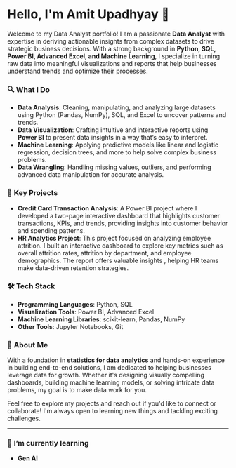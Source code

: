 # Hello, I'm Amit Upadhyay 👋 

Welcome to my Data Analyst portfolio! I am a passionate **Data Analyst** with expertise in deriving actionable insights from complex datasets to 
drive strategic business decisions. With a strong background in **Python, SQL, Power BI, Advanced Excel, and Machine Learning**, 
I specialize in turning raw data into meaningful visualizations and reports that help businesses understand trends and optimize their processes.

### 🔍 **What I Do**
- **Data Analysis**: Cleaning, manipulating, and analyzing large datasets using Python (Pandas, NumPy), SQL, and Excel to uncover patterns and trends.
- **Data Visualization**: Crafting intuitive and interactive reports using **Power BI** to present data insights in a way that’s easy to interpret.
- **Machine Learning**: Applying predictive models like linear and logistic regression, decision trees, and more to help solve complex business problems.
- **Data Wrangling**: Handling missing values, outliers, and performing advanced data manipulation for accurate analysis.

### 🌟 **Key Projects**
- **Credit Card Transaction Analysis**: A Power BI project where I developed a two-page interactive dashboard that highlights customer transactions,
  KPIs, and trends, providing insights into customer behavior and spending patterns.
- **HR Analytics Project**: This project focused on analyzing employee attrition. I built an interactive dashboard to explore key metrics such as
  overall attrition rates, attrition by department, and employee demographics. The report offers valuable insights ,
  helping HR teams make data-driven retention strategies.


### 🛠 **Tech Stack**
- **Programming Languages**: Python, SQL
- **Visualization Tools**: Power BI, Advanced Excel
- **Machine Learning Libraries**: scikit-learn, Pandas, NumPy
- **Other Tools**: Jupyter Notebooks, Git

### 🚀 **About Me**
With a foundation in **statistics for data analytics** and hands-on experience in building end-to-end solutions, I am dedicated to helping 
businesses leverage data for growth. Whether it's designing visually compelling dashboards, building machine learning models, or solving intricate
data problems, my goal is to make data work for you.

Feel free to explore my projects and reach out if you'd like to connect or collaborate! I'm always open to learning new things and tackling exciting challenges.

---
### 🌱 **I’m currently learning**
- **Gen AI**


<!---
AmitUpadhyay007/AmitUpadhyay007 is a ✨ special ✨ repository because its `README.md` (this file) appears on your GitHub profile.
You can click the Preview link to take a look at your changes.
--->
